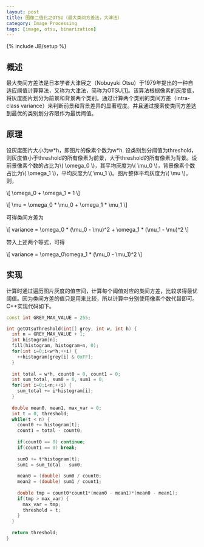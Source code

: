 ```yaml
---
layout: post
title: 图像二值化之OTSU（最大类间方差法，大津法）
category: Image Processing
tags: [image, otsu, binarization]
---
```

{% include JB/setup %}

## 概述

最大类间方差法是日本学者大津展之（Nobuyuki Otsu）于1979年提出的一种自适应阈值计算算法，又称为大津法，简称为OTSU[[1]](https://en.wikipedia.org/wiki/Otsu%27s_method)。该算法根据像素的灰度值，将灰度图片划分为前景和背景两个类别。通过计算两个类别的类间方差（intra-class variance）来判断前景和背景差异的显著程度。并且通过搜索使类间方差达到最优的类别划分界限作为最优阈值。

## 原理

设灰度图片大小为w\*h，即图片的像素个数为w\*h. 设类别划分阈值为threshold，则灰度值小于threshold的所有像素为前景，大于threshold的所有像素为背景。设前景像素个数的占比为\\( \omega_0 \\)，其平均灰度为\\( \mu_0 \\)，背景像素个数占比为\\( \omega_1 \\)，平均灰度为\\( \mu_1 \\)。图片整体平均灰度为\\( \mu \\)。则，

\\[ \omega_0 + \omega_1 = 1 \\]

\\[ \mu = \omega_0 * \mu_0 + \omega_1 * \mu_1 \\]

可得类间方差为

\\[ variance = \omega_0 * (\mu_0 - \mu)^2 + \omega_1 * (\mu_1 - \mu)^2 \\]

带入上述两个等式，可得

\\[ variance = \omega_0\omega_1 * (\mu_0 - \mu_1)^2 \\]

## 实现

计算时通过遍历图片灰度的值空间，计算每个阈值对应的类间方差，比较求得最优阈值。因为类间方差的值只是用来比较，所以计算中分别使用像素个数代替即可。C++实现代码如下。

```c++
const int GREY_MAX_VALUE = 255;

int getOtsuThreshold(int[] grey, int w, int h) {
  int n = GREY_MAX_VALUE + 1;
  int histogram[n];
  fill(histogram, histogram+n, 0);
  for(int i=0;i<w*h;++i) {
    ++histogram[grey[i] & 0xFF];
  }
  
  int total = w*h, count0 = 0, count1 = 0;
  int sum_total, sum0 = 0, sum1 = 0;
  for(int i=0;i<n;++i) {
    sum_total += i*histogram[i];
  }
  
  double mean0, mean1, max_var = 0;
  int t = 0, threshold;
  while(t < n) {
    count0 += histogram[t];
    count1 = total - count0;
    
    if(count0 == 0) continue;
    if(count1 == 0) break;
    
    sum0 += t*histogram[t];
    sum1 = sum_total - sum0;
    
    mean0 = (double) sum0 / count0;
    mean2 = (double) sum1 / count1;
    
    double tmp = count0*count1*(mean0 - mean1)*(mean0 - mean1);
    if(tmp > max_var) {
      max_var = tmp;
      threshold = t;
    }
  }
  
  return threshold;
}
```

